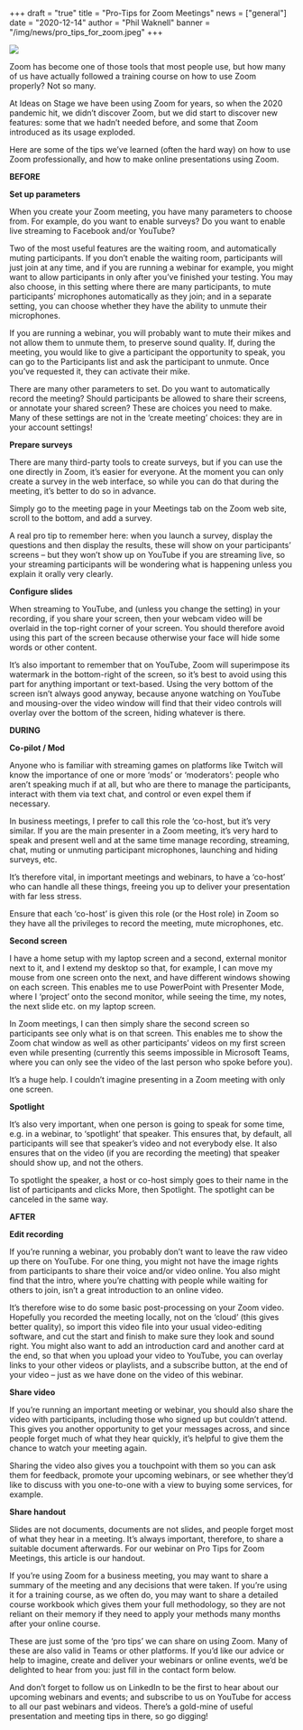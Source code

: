 +++
draft = "true"
title = "Pro-Tips for Zoom Meetings"
news = ["general"]
date = "2020-12-14"
author = "Phil Waknell"
banner = "/img/news/pro_tips_for_zoom.jpeg"
+++


![](/img/news/pro_tips_for_zoom.jpeg)

Zoom has become one of those tools that most people use, but how many of us have actually followed a training course on how to use Zoom properly? Not so many.

At Ideas on Stage we have been using Zoom for years, so when the 2020 pandemic hit, we didn’t discover Zoom, but we did start to discover new features: some that we hadn’t needed before, and some that Zoom introduced as its usage exploded.

Here are some of the tips we’ve learned (often the hard way) on how to use Zoom professionally, and how to make online presentations using Zoom.



**BEFORE**

**Set up parameters**

When you create your Zoom meeting, you have many parameters to choose from. For example, do you want to enable surveys? Do you want to enable live streaming to Facebook and/or YouTube?

Two of the most useful features are the waiting room, and automatically muting participants. If you don’t enable the waiting room, participants will just join at any time, and if you are running a webinar for example, you might want to allow participants in only after you’ve finished your testing. You may also choose, in this setting where there are many participants, to mute participants’ microphones automatically as they join; and in a separate setting, you can choose whether they have the ability to unmute their microphones.

If you are running a webinar, you will probably want to mute their mikes and not allow them to unmute them, to preserve sound quality. If, during the meeting, you would like to give a participant the opportunity to speak, you can go to the Participants list and ask the participant to unmute. Once you’ve requested it, they can activate their mike.

There are many other parameters to set. Do you want to automatically record the meeting? Should participants be allowed to share their screens, or annotate your shared screen? These are choices you need to make. Many of these settings are not in the ‘create meeting’ choices: they are in your account settings!

**Prepare surveys**

There are many third-party tools to create surveys, but if you can use the one directly in Zoom, it’s easier for everyone. At the moment you can only create a survey in the web interface, so while you can do that during the meeting, it’s better to do so in advance. 

Simply go to the meeting page in your Meetings tab on the Zoom web site, scroll to the bottom, and add a survey.

A real pro tip to remember here: when you launch a survey, display the questions and then display the results, these will show on your participants’ screens – but they won’t show up on YouTube if you are streaming live, so your streaming participants will be wondering what is happening unless you explain it orally very clearly.

**Configure slides**

When streaming to YouTube, and (unless you change the setting) in your recording, if you share your screen, then your webcam video will be overlaid in the top-right corner of your screen. You should therefore avoid using this part of the screen because otherwise your face will hide some words or other content.

It’s also important to remember that on YouTube, Zoom will superimpose its watermark in the bottom-right of the screen, so it’s best to avoid using this part for anything important or text-based. Using the very bottom of the screen isn’t always good anyway, because anyone watching on YouTube and mousing-over the video window will find that their video controls will overlay over the bottom of the screen, hiding whatever is there.

**DURING**

**Co-pilot / Mod**

Anyone who is familiar with streaming games on platforms like Twitch will know the importance of one or more ‘mods’ or ‘moderators’: people who aren’t speaking much if at all, but who are there to manage the participants, interact with them via text chat, and control or even expel them if necessary.

In business meetings, I prefer to call this role the ‘co-host, but it’s very similar. If you are the main presenter in a Zoom meeting, it’s very hard to speak and present well and at the same time manage recording, streaming, chat, muting or unmuting participant microphones, launching and hiding surveys, etc.

It’s therefore vital, in important meetings and webinars, to have a ‘co-host’ who can handle all these things, freeing you up to deliver your presentation with far less stress. 

Ensure that each ‘co-host’ is given this role (or the Host role) in Zoom so they have all the privileges to record the meeting, mute microphones, etc.

**Second screen**

I have a home setup with my laptop screen and a second, external monitor next to it, and I extend my desktop so that, for example, I can move my mouse from one screen onto the next, and have different windows showing on each screen. This enables me to use PowerPoint with Presenter Mode, where I ‘project’ onto the second monitor, while seeing the time, my notes, the next slide etc. on my laptop screen.

In Zoom meetings, I can then simply share the second screen so participants see only what is on that screen. This enables me to show the Zoom chat window as well as other participants’ videos on my first screen even while presenting (currently this seems impossible in Microsoft Teams, where you can only see the video of the last person who spoke before you).

It’s a huge help. I couldn’t imagine presenting in a Zoom meeting with only one screen.

**Spotlight**

It’s also very important, when one person is going to speak for some time, e.g. in a webinar, to ‘spotlight’ that speaker. This ensures that, by default, all participants will see that speaker’s video and not everybody else. It also ensures that on the video (if you are recording the meeting) that speaker should show up, and not the others.

To spotlight the speaker, a host or co-host simply goes to their name in the list of participants and clicks More, then Spotlight. The spotlight can be canceled in the same way.

**AFTER**

**Edit recording**

If you’re running a webinar, you probably don’t want to leave the raw video up there on YouTube. For one thing, you might not have the image rights from participants to share their voice and/or video online. You also might find that the intro, where you’re chatting with people while waiting for others to join, isn’t a great introduction to an online video.

It’s therefore wise to do some basic post-processing on your Zoom video. Hopefully you recorded the meeting locally, not on the ‘cloud’ (this gives better quality), so import this video file into your usual video-editing software, and cut the start and finish to make sure they look and sound right. You might also want to add an introduction card and another card at the end, so that when you upload your video to YouTube, you can overlay links to your other videos or playlists, and a subscribe button, at the end of your video – just as we have done on the video of this webinar.

**Share video**

If you’re running an important meeting or webinar, you should also share the video with participants, including those who signed up but couldn’t attend. This gives you another opportunity to get your messages across, and since people forget much of what they hear quickly, it’s helpful to give them the chance to watch your meeting again.

Sharing the video also gives you a touchpoint with them so you can ask them for feedback, promote your upcoming webinars, or see whether they’d like to discuss with you one-to-one with a view to buying some services, for example.

**Share handout**

Slides are not documents, documents are not slides, and people forget most of what they hear in a meeting. It’s always important, therefore, to share a suitable document afterwards. For our webinar on Pro Tips for Zoom Meetings, this article is our handout. 

If you’re using Zoom for a business meeting, you may want to share a summary of the meeting and any decisions that were taken. If you’re using it for a training course, as we often do, you may want to share a detailed course workbook which gives them your full methodology, so they are not reliant on their memory if they need to apply your methods many months after your online course.



These are just some of the ‘pro tips’ we can share on using Zoom. Many of these are also valid in Teams or other platforms. If you’d like our advice or help to imagine, create and deliver your webinars or online events, we’d be delighted to hear from you: just fill in the contact form below.

And don’t forget to follow us on LinkedIn to be the first to hear about our upcoming webinars and events; and subscribe to us on YouTube for access to all our past webinars and videos. There’s a gold-mine of useful presentation and meeting tips in there, so go digging!